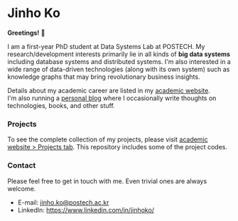 # Jinho Ko

**Greetings!** :star_struck:	

I am a first-year PhD student at Data Systems Lab at POSTECH. My research/development interests primarily lie in all kinds of **big data systems** including database systems and distributed systems. I'm also interested in a wide range of data-driven technologies (along with its own system) such as knowledge graphs that may bring revolutionary business insights.

Details about my academic career are listed in my [academic website](http://academics.jinhoko.com/).  
I'm also running a [personal blog](http://blog.jinhoko.com/) where I occasionally write thoughts on technologies, books, and other stuff.

### Projects

To see the complete collection of my projects, please visit [academic website > Projects tab](http://academics.jinhoko.com/projects). This repository includes some of the project codes.

### Contact

Please feel free to get in touch with me. Even trivial ones are always welcome.
- E-mail: jinho.ko@postech.ac.kr
- LinkedIn: https://www.linkedin.com/in/jinhoko/
